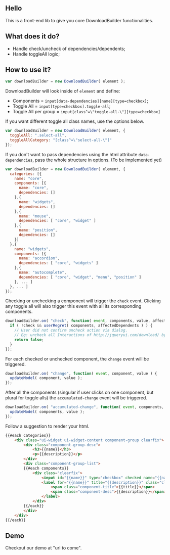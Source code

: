 ## Hello

This is a front-end lib to give you core DownloadBuilder functionalities.

## What does it do?
- Handle check/uncheck of dependencies/dependents;
- Handle toggleAll logic;

## How to use it?

```javascript
var downloadBuilder = new DownloadBuilder( element );
```

DownloadBuilder will look inside of `element` and define:
- Components = `input[data-dependencies][name][type=checkbox]`;
- Toggle All = `input[type=checkbox].toggle-all`;
- Toggle All per group = `input[class^=\"toggle-all-\"][type=checkbox]`

If you want different toggle all class names, use the options below.

```javascript
var downloadBuilder = new DownloadBuilder( element, {
  toggleAll: ".select-all",
  toggleAllCategory: "[class^=\"select-all-\"]"
});
```

If you don't want to pass dependencies using the html attribute `data-dependencies`, pass the whole structure in options. (To be implemented yet)

```javascript
var downloadBuilder = new DownloadBuilder( element, {
  categories: [{
    name: "core",
    components: [{
      name: "core",
      dependencies: []
    },{
      name: "widgets",
      dependencies: []
    },{
      name: "mouse",
      dependencies: [ "core", "widget" ]
    },{
      name: "position",
      dependencies: []
    }]
  },{
    name: "widgets",
    components: [{
      name: "accordion",
      dependencies: [ "core", "widgets" ]
    },{
      name: "autocomplete",
      dependencies: [ "core", "widget", "menu", "position" ]
    }, ... ]
  }, ... ]
});
```

Checking or unchecking a component will trigger the `check` event. Clicking any toggle all will also trigger this event with all its corresponding components.

```javascript
downloadBuilder.on( "check", function( event, components, value, affectedDependents ) {
  if ( !check && userRegret( components, affectedDependents ) ) {
    // User did not confirm uncheck action via dialog.
    // Eg: uncheck all Interactions of http://jqueryui.com/download/ by clicking its toggle all.
    return false;
  }
});
```

For each checked or unchecked component, the `change` event will be triggered.

```javascript
downloadBuilder.on( "change", function( event, component, value ) {
  updateModel( component, value );
});
```

After all the components (singular if user clicks on one component, but plural for toggle alls) the `accumulated-change` event will be triggered.

```javascript
downloadBuilder.on( "accumulated-change", function( event, components, value ) {
  updateModel( components, value );
});
```

Follow a suggestion to render your html.

```html
{{#each categories}}
	<div class="ui-widget ui-widget-content component-group clearfix">
		<div class="component-group-desc">
			<h3>{{name}}</h3>
			<p>{{description}}</p>
		</div>
		<div class="component-group-list">
		{{#each components}}
			<div class="clearfix">
				<input id="{{name}}" type="checkbox" checked name="{{name}}" class="ui-widget-content" data-dependencies="{{dependencies}}">
				<label for="{{name}}" title="{{description}}" class="clearfix">
					<span class="component-title">{{title}}</span>
					<span class="component-desc">{{description}}</span>
				</label>
			</div>
		{{/each}}
		</div>
	</div>
{{/each}}
```

## Demo

Checkout our demo at "url to come".
